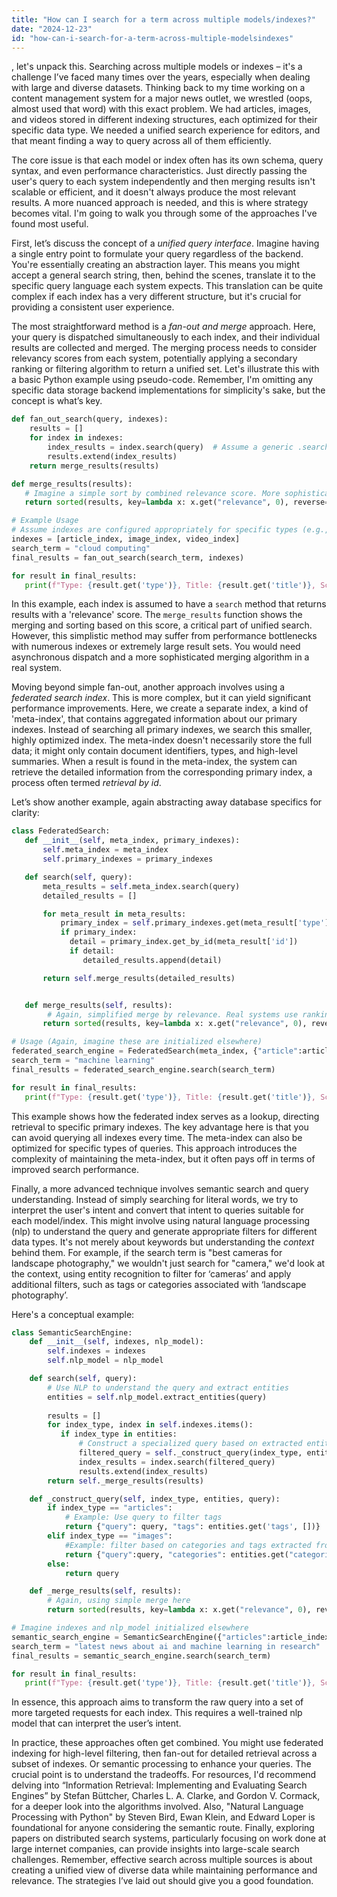 ```yaml
---
title: "How can I search for a term across multiple models/indexes?"
date: "2024-12-23"
id: "how-can-i-search-for-a-term-across-multiple-modelsindexes"
---
```


, let's unpack this. Searching across multiple models or indexes – it's a challenge I’ve faced many times over the years, especially when dealing with large and diverse datasets. Thinking back to my time working on a content management system for a major news outlet, we wrestled (oops, almost used that word) with this exact problem. We had articles, images, and videos stored in different indexing structures, each optimized for their specific data type. We needed a unified search experience for editors, and that meant finding a way to query across all of them efficiently.

The core issue is that each model or index often has its own schema, query syntax, and even performance characteristics. Just directly passing the user's query to each system independently and then merging results isn't scalable or efficient, and it doesn't always produce the most relevant results. A more nuanced approach is needed, and this is where strategy becomes vital. I'm going to walk you through some of the approaches I've found most useful.

First, let’s discuss the concept of a *unified query interface*. Imagine having a single entry point to formulate your query regardless of the backend. You're essentially creating an abstraction layer. This means you might accept a general search string, then, behind the scenes, translate it to the specific query language each system expects. This translation can be quite complex if each index has a very different structure, but it's crucial for providing a consistent user experience.

The most straightforward method is a *fan-out and merge* approach. Here, your query is dispatched simultaneously to each index, and their individual results are collected and merged. The merging process needs to consider relevancy scores from each system, potentially applying a secondary ranking or filtering algorithm to return a unified set. Let's illustrate this with a basic Python example using pseudo-code. Remember, I'm omitting any specific data storage backend implementations for simplicity's sake, but the concept is what’s key.

```python
def fan_out_search(query, indexes):
    results = []
    for index in indexes:
        index_results = index.search(query)  # Assume a generic .search() method
        results.extend(index_results)
    return merge_results(results)

def merge_results(results):
   # Imagine a simple sort by combined relevance score. More sophisticated logic may exist here
   return sorted(results, key=lambda x: x.get("relevance", 0), reverse=True)

# Example Usage
# Assume indexes are configured appropriately for specific types (e.g., article_index, image_index)
indexes = [article_index, image_index, video_index]
search_term = "cloud computing"
final_results = fan_out_search(search_term, indexes)

for result in final_results:
   print(f"Type: {result.get('type')}, Title: {result.get('title')}, Score: {result.get('relevance')}")
```

In this example, each index is assumed to have a `search` method that returns results with a 'relevance' score. The `merge_results` function shows the merging and sorting based on this score, a critical part of unified search. However, this simplistic method may suffer from performance bottlenecks with numerous indexes or extremely large result sets. You would need asynchronous dispatch and a more sophisticated merging algorithm in a real system.

Moving beyond simple fan-out, another approach involves using a *federated search index*. This is more complex, but it can yield significant performance improvements. Here, we create a separate index, a kind of 'meta-index', that contains aggregated information about our primary indexes. Instead of searching all primary indexes, we search this smaller, highly optimized index. The meta-index doesn't necessarily store the full data; it might only contain document identifiers, types, and high-level summaries. When a result is found in the meta-index, the system can retrieve the detailed information from the corresponding primary index, a process often termed *retrieval by id*.

Let’s show another example, again abstracting away database specifics for clarity:

```python
class FederatedSearch:
   def __init__(self, meta_index, primary_indexes):
       self.meta_index = meta_index
       self.primary_indexes = primary_indexes

   def search(self, query):
       meta_results = self.meta_index.search(query)
       detailed_results = []

       for meta_result in meta_results:
           primary_index = self.primary_indexes.get(meta_result['type'])
           if primary_index:
             detail = primary_index.get_by_id(meta_result['id'])
             if detail:
                detailed_results.append(detail)

       return self.merge_results(detailed_results)


   def merge_results(self, results):
        # Again, simplified merge by relevance. Real systems use ranking algorithms.
       return sorted(results, key=lambda x: x.get("relevance", 0), reverse=True)

# Usage (Again, imagine these are initialized elsewhere)
federated_search_engine = FederatedSearch(meta_index, {"article":article_index, "image":image_index, "video":video_index})
search_term = "machine learning"
final_results = federated_search_engine.search(search_term)

for result in final_results:
   print(f"Type: {result.get('type')}, Title: {result.get('title')}, Score: {result.get('relevance')}")
```

This example shows how the federated index serves as a lookup, directing retrieval to specific primary indexes. The key advantage here is that you can avoid querying all indexes every time. The meta-index can also be optimized for specific types of queries. This approach introduces the complexity of maintaining the meta-index, but it often pays off in terms of improved search performance.

Finally, a more advanced technique involves semantic search and query understanding. Instead of simply searching for literal words, we try to interpret the user's intent and convert that intent to queries suitable for each model/index. This might involve using natural language processing (nlp) to understand the query and generate appropriate filters for different data types. It's not merely about keywords but understanding the *context* behind them. For example, if the search term is "best cameras for landscape photography," we wouldn't just search for "camera," we'd look at the context, using entity recognition to filter for ‘cameras’ and apply additional filters, such as tags or categories associated with ‘landscape photography’.

Here's a conceptual example:

```python
class SemanticSearchEngine:
    def __init__(self, indexes, nlp_model):
        self.indexes = indexes
        self.nlp_model = nlp_model

    def search(self, query):
        # Use NLP to understand the query and extract entities
        entities = self.nlp_model.extract_entities(query)
        
        results = []
        for index_type, index in self.indexes.items():
           if index_type in entities:
               # Construct a specialized query based on extracted entities
               filtered_query = self._construct_query(index_type, entities, query)
               index_results = index.search(filtered_query)
               results.extend(index_results)
        return self._merge_results(results)

    def _construct_query(self, index_type, entities, query):
        if index_type == "articles":
            # Example: Use query to filter tags
            return {"query": query, "tags": entities.get('tags', [])}
        elif index_type == "images":
            #Example: filter based on categories and tags extracted from query
            return {"query":query, "categories": entities.get("categories", []), 'tags':entities.get('tags', [])}
        else:
            return query

    def _merge_results(self, results):
        # Again, using simple merge here
        return sorted(results, key=lambda x: x.get("relevance", 0), reverse=True)

# Imagine indexes and nlp_model initialized elsewhere
semantic_search_engine = SemanticSearchEngine({"articles":article_index, "images":image_index}, nlp_model)
search_term = "latest news about ai and machine learning in research"
final_results = semantic_search_engine.search(search_term)

for result in final_results:
   print(f"Type: {result.get('type')}, Title: {result.get('title')}, Score: {result.get('relevance')}")
```

In essence, this approach aims to transform the raw query into a set of more targeted requests for each index. This requires a well-trained nlp model that can interpret the user’s intent.

In practice, these approaches often get combined. You might use federated indexing for high-level filtering, then fan-out for detailed retrieval across a subset of indexes. Or semantic processing to enhance your queries. The crucial point is to understand the tradeoffs. For resources, I'd recommend delving into “Information Retrieval: Implementing and Evaluating Search Engines” by Stefan Büttcher, Charles L. A. Clarke, and Gordon V. Cormack, for a deeper look into the algorithms involved. Also, "Natural Language Processing with Python" by Steven Bird, Ewan Klein, and Edward Loper is foundational for anyone considering the semantic route. Finally, exploring papers on distributed search systems, particularly focusing on work done at large internet companies, can provide insights into large-scale search challenges. Remember, effective search across multiple sources is about creating a unified view of diverse data while maintaining performance and relevance. The strategies I’ve laid out should give you a good foundation.
